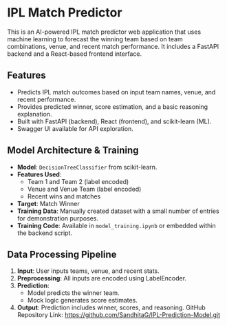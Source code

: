 # IPL Match Predictor

This is an AI-powered IPL match predictor web application that uses machine learning to forecast the winning team based on team combinations, venue, and recent match performance. 
It includes a FastAPI backend and a React-based frontend interface.

## Features
- Predicts IPL match outcomes based on input team names, venue, and recent performance.
- Provides predicted winner, score estimation, and a basic reasoning explanation.
- Built with FastAPI (backend), React (frontend), and scikit-learn (ML).
- Swagger UI available for API exploration.

## Model Architecture & Training

- **Model**: `DecisionTreeClassifier` from scikit-learn.
- **Features Used**:
  - Team 1 and Team 2 (label encoded)
  - Venue and Venue Team (label encoded)
  - Recent wins and matches
- **Target**: Match Winner
- **Training Data**: Manually created dataset with a small number of entries for demonstration purposes.
- **Training Code**: Available in `model_training.ipynb` or embedded within the backend script.


## Data Processing Pipeline

1. **Input**: User inputs teams, venue, and recent stats.
2. **Preprocessing**: All inputs are encoded using LabelEncoder.
3. **Prediction**:
   - Model predicts the winner team.
   - Mock logic generates score estimates.
4. **Output**: Prediction includes winner, scores, and reasoning.
GitHub Repository Link:
https://github.com/SandhitaG/IPL-Prediction-Model.git


